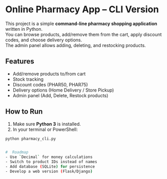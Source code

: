#  Online Pharmacy App – CLI Version

This project is a simple **command-line pharmacy shopping application** written in Python.  
You can browse products, add/remove them from the cart, apply discount codes, and choose delivery options.  
The admin panel allows adding, deleting, and restocking products.

##  Features
-  Add/remove products to/from cart
-  Stock tracking
-  Discount codes (PHAR50, PHAR75)
-  Delivery options (Home Delivery / Store Pickup)
-  Admin panel (Add, Delete, Restock products)

##  How to Run
1. Make sure **Python 3** is installed.
2. In your terminal or PowerShell:
```bash
python pharmacy_cli.py


#  Roadmap
- Use `Decimal` for money calculations
- Switch to product IDs instead of names
- Add database (SQLite) for persistence
- Develop a web version (Flask/Django)
